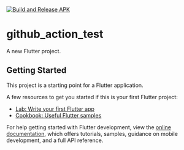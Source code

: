 [![Build and Release APK](https://github.com/vivekfilo/github_action_test/actions/workflows/main.yml/badge.svg)](https://github.com/vivekfilo/github_action_test/actions/workflows/main.yml)

# github_action_test

A new Flutter project.

## Getting Started

This project is a starting point for a Flutter application.

A few resources to get you started if this is your first Flutter project:

- [Lab: Write your first Flutter app](https://docs.flutter.dev/get-started/codelab)
- [Cookbook: Useful Flutter samples](https://docs.flutter.dev/cookbook)

For help getting started with Flutter development, view the
[online documentation](https://docs.flutter.dev/), which offers tutorials,
samples, guidance on mobile development, and a full API reference.
